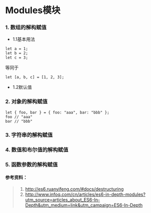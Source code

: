 # Modules模块

### 1. 数组的解构赋值
+ 1.1基本用法
```
let a = 1;
let b = 2;
let c = 3;
```
等同于
```
let [a, b, c] = [1, 2, 3];
```
+ 1.2默认值

### 2. 对象的解构赋值
```
let { foo, bar } = { foo: "aaa", bar: "bbb" };
foo // "aaa"
bar // "bbb"
```
### 3. 字符串的解构赋值
### 4. 数值和布尔值的解构赋值 
### 5. 函数参数的解构赋值 









#### 参考资料：
> 1. http://es6.ruanyifeng.com/#docs/destructuring
> 2. http://www.infoq.com/cn/articles/es6-in-depth-modules?utm_source=articles_about_ES6-In-Depth&utm_medium=link&utm_campaign=ES6-In-Depth



